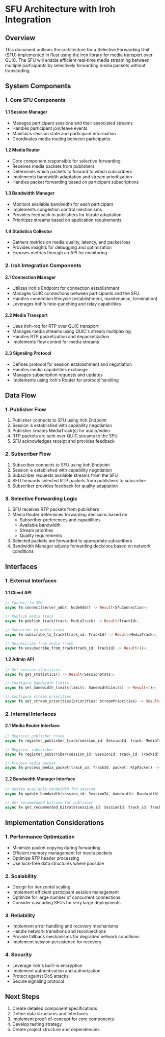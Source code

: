 # SFU Architecture with Iroh Integration

## Overview

This document outlines the architecture for a Selective Forwarding Unit (SFU) implemented in Rust using the Iroh library for media transport over QUIC. The SFU will enable efficient real-time media streaming between multiple participants by selectively forwarding media packets without transcoding.

## System Components

### 1. Core SFU Components

#### 1.1 Session Manager
- Manages participant sessions and their associated streams
- Handles participant join/leave events
- Maintains session state and participant information
- Coordinates media routing between participants

#### 1.2 Media Router
- Core component responsible for selective forwarding
- Receives media packets from publishers
- Determines which packets to forward to which subscribers
- Implements bandwidth adaptation and stream prioritization
- Handles packet forwarding based on participant subscriptions

#### 1.3 Bandwidth Manager
- Monitors available bandwidth for each participant
- Implements congestion control mechanisms
- Provides feedback to publishers for bitrate adaptation
- Prioritizes streams based on application requirements

#### 1.4 Statistics Collector
- Gathers metrics on media quality, latency, and packet loss
- Provides insights for debugging and optimization
- Exposes metrics through an API for monitoring

### 2. Iroh Integration Components

#### 2.1 Connection Manager
- Utilizes Iroh's Endpoint for connection establishment
- Manages QUIC connections between participants and the SFU
- Handles connection lifecycle (establishment, maintenance, termination)
- Leverages Iroh's hole-punching and relay capabilities

#### 2.2 Media Transport
- Uses iroh-roq for RTP over QUIC transport
- Manages media streams using QUIC's stream multiplexing
- Handles RTP packetization and depacketization
- Implements flow control for media streams

#### 2.3 Signaling Protocol
- Defines protocol for session establishment and negotiation
- Handles media capabilities exchange
- Manages subscription requests and updates
- Implements using Iroh's Router for protocol handling

## Data Flow

### 1. Publisher Flow
1. Publisher connects to SFU using Iroh Endpoint
2. Session is established with capability negotiation
3. Publisher creates MediaTrack(s) for audio/video
4. RTP packets are sent over QUIC streams to the SFU
5. SFU acknowledges receipt and provides feedback

### 2. Subscriber Flow
1. Subscriber connects to SFU using Iroh Endpoint
2. Session is established with capability negotiation
3. Subscriber requests available streams from the SFU
4. SFU forwards selected RTP packets from publishers to subscriber
5. Subscriber provides feedback for quality adaptation

### 3. Selective Forwarding Logic
1. SFU receives RTP packets from publishers
2. Media Router determines forwarding decisions based on:
   - Subscriber preferences and capabilities
   - Available bandwidth
   - Stream priorities
   - Quality requirements
3. Selected packets are forwarded to appropriate subscribers
4. Bandwidth Manager adjusts forwarding decisions based on network conditions

## Interfaces

### 1. External Interfaces

#### 1.1 Client API
```rust
// Connect to SFU
async fn connect(server_addr: NodeAddr) -> Result<SfuConnection>;

// Publish media track
async fn publish_track(track: MediaTrack) -> Result<TrackId>;

// Subscribe to media track
async fn subscribe_to_track(track_id: TrackId) -> Result<MediaTrack>;

// Unsubscribe from media track
async fn unsubscribe_from_track(track_id: TrackId) -> Result<()>;
```

#### 1.2 Admin API
```rust
// Get session statistics
async fn get_statistics() -> Result<SessionStats>;

// Configure bandwidth limits
async fn set_bandwidth_limits(limits: BandwidthLimits) -> Result<()>;

// Configure stream priorities
async fn set_stream_priorities(priorities: StreamPriorities) -> Result<()>;
```

### 2. Internal Interfaces

#### 2.1 Media Router Interface
```rust
// Register publisher track
async fn register_publisher_track(session_id: SessionId, track: MediaTrack) -> Result<TrackId>;

// Register subscriber
async fn register_subscriber(session_id: SessionId, track_id: TrackId) -> Result<()>;

// Process media packet
async fn process_media_packet(track_id: TrackId, packet: RtpPacket) -> Result<()>;
```

#### 2.2 Bandwidth Manager Interface
```rust
// Update available bandwidth for session
async fn update_bandwidth(session_id: SessionId, bandwidth: Bandwidth) -> Result<()>;

// Get recommended bitrate for publisher
async fn get_recommended_bitrate(session_id: SessionId, track_id: TrackId) -> Result<Bitrate>;
```

## Implementation Considerations

### 1. Performance Optimization
- Minimize packet copying during forwarding
- Efficient memory management for media packets
- Optimize RTP header processing
- Use lock-free data structures where possible

### 2. Scalability
- Design for horizontal scaling
- Implement efficient participant session management
- Optimize for large number of concurrent connections
- Consider cascading SFUs for very large deployments

### 3. Reliability
- Implement error handling and recovery mechanisms
- Handle network transitions and reconnections
- Provide fallback mechanisms for degraded network conditions
- Implement session persistence for recovery

### 4. Security
- Leverage Iroh's built-in encryption
- Implement authentication and authorization
- Protect against DoS attacks
- Secure signaling protocol

## Next Steps

1. Create detailed component specifications
2. Define data structures and interfaces
3. Implement proof-of-concept for core components
4. Develop testing strategy
5. Create project structure and dependencies
